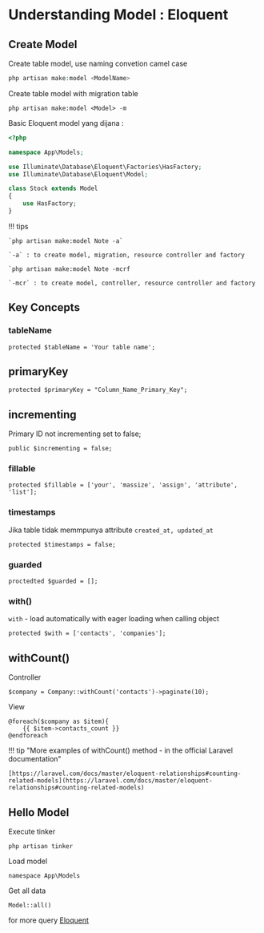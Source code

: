     
# Understanding Model : Eloquent

## Create Model

Create table model, use naming convetion camel case

```php
php artisan make:model <ModelName>
```

Create table model with migration table

    php artisan make:model <Model> -m    

Basic Eloquent model yang dijana : 

```php
<?php

namespace App\Models;

use Illuminate\Database\Eloquent\Factories\HasFactory;
use Illuminate\Database\Eloquent\Model;

class Stock extends Model
{
    use HasFactory;
}
```

!!! tips

    `php artisan make:model Note -a`

    `-a` : to create model, migration, resource controller and factory  

    `php artisan make:model Note -mcrf 

    `-mcr` : to create model, controller, resource controller and factory

## Key Concepts

### tableName

    protected $tableName = 'Your table name';
## primaryKey

    protected $primaryKey = "Column_Name_Primary_Key";

## incrementing

Primary ID not incrementing set to false;

    public $incrementing = false;

### fillable 

    protected $fillable = ['your', 'massize', 'assign', 'attribute', 'list'];

### timestamps

Jika table tidak memmpunya attribute `created_at, updated_at`

    protected $timestamps = false;

### guarded

    proctedted $guarded = [];

### with()    

`with` - load automatically with eager loading when calling object

    protected $with = ['contacts', 'companies'];

## withCount()

Controller

    $company = Company::withCount('contacts')->paginate(10);

View

    @foreach($company as $item){
        {{ $item->contacts_count }}    
    @endforeach

!!! tip "More examples of withCount() method - in the official Laravel documentation"

    [https://laravel.com/docs/master/eloquent-relationships#counting-related-models](https://laravel.com/docs/master/eloquent-relationships#counting-related-models)   


## Hello Model 

Execute tinker

    php artisan tinker

Load model

    namespace App\Models

Get all data

    Model::all()

for more query [Eloquent](eloquent.md)  